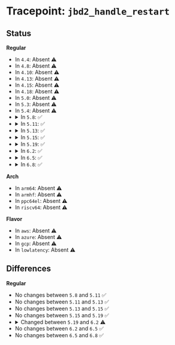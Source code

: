 # Tracepoint: <code>jbd2_handle_restart</code>

## Status
<b>Regular</b>
<ul>
<li>
In <code>4.4</code>: Absent ⚠️
</li>
<li>
In <code>4.8</code>: Absent ⚠️
</li>
<li>
In <code>4.10</code>: Absent ⚠️
</li>
<li>
In <code>4.13</code>: Absent ⚠️
</li>
<li>
In <code>4.15</code>: Absent ⚠️
</li>
<li>
In <code>4.18</code>: Absent ⚠️
</li>
<li>
In <code>5.0</code>: Absent ⚠️
</li>
<li>
In <code>5.3</code>: Absent ⚠️
</li>
<li>
In <code>5.4</code>: Absent ⚠️
</li>
<li>
<details>
<summary>In <code>5.8</code>: ✅</summary>

Event:

```c
struct trace_event_raw_jbd2_handle_start_class {
    struct trace_entry ent;
    dev_t dev;
    long unsigned int tid;
    unsigned int type;
    unsigned int line_no;
    int requested_blocks;
    char __data[0];
};
```
Function:

```c
void trace_event_raw_event_jbd2_handle_start_class(void *__data, dev_t dev, long unsigned int tid, unsigned int type, unsigned int line_no, int requested_blocks);
```
</details>
</li>
<li>
<details>
<summary>In <code>5.11</code>: ✅</summary>

Event:

```c
struct trace_event_raw_jbd2_handle_start_class {
    struct trace_entry ent;
    dev_t dev;
    long unsigned int tid;
    unsigned int type;
    unsigned int line_no;
    int requested_blocks;
    char __data[0];
};
```
Function:

```c
void trace_event_raw_event_jbd2_handle_start_class(void *__data, dev_t dev, long unsigned int tid, unsigned int type, unsigned int line_no, int requested_blocks);
```
</details>
</li>
<li>
<details>
<summary>In <code>5.13</code>: ✅</summary>

Event:

```c
struct trace_event_raw_jbd2_handle_start_class {
    struct trace_entry ent;
    dev_t dev;
    long unsigned int tid;
    unsigned int type;
    unsigned int line_no;
    int requested_blocks;
    char __data[0];
};
```
Function:

```c
void trace_event_raw_event_jbd2_handle_start_class(void *__data, dev_t dev, long unsigned int tid, unsigned int type, unsigned int line_no, int requested_blocks);
```
</details>
</li>
<li>
<details>
<summary>In <code>5.15</code>: ✅</summary>

Event:

```c
struct trace_event_raw_jbd2_handle_start_class {
    struct trace_entry ent;
    dev_t dev;
    long unsigned int tid;
    unsigned int type;
    unsigned int line_no;
    int requested_blocks;
    char __data[0];
};
```
Function:

```c
void trace_event_raw_event_jbd2_handle_start_class(void *__data, dev_t dev, long unsigned int tid, unsigned int type, unsigned int line_no, int requested_blocks);
```
</details>
</li>
<li>
<details>
<summary>In <code>5.19</code>: ✅</summary>

Event:

```c
struct trace_event_raw_jbd2_handle_start_class {
    struct trace_entry ent;
    dev_t dev;
    long unsigned int tid;
    unsigned int type;
    unsigned int line_no;
    int requested_blocks;
    char __data[0];
};
```
Function:

```c
void trace_event_raw_event_jbd2_handle_start_class(void *__data, dev_t dev, long unsigned int tid, unsigned int type, unsigned int line_no, int requested_blocks);
```
</details>
</li>
<li>
<details>
<summary>In <code>6.2</code>: ✅</summary>

Event:

```c
struct trace_event_raw_jbd2_handle_start_class {
    struct trace_entry ent;
    dev_t dev;
    tid_t tid;
    unsigned int type;
    unsigned int line_no;
    int requested_blocks;
    char __data[0];
};
```
Function:

```c
void trace_event_raw_event_jbd2_handle_start_class(void *__data, dev_t dev, tid_t tid, unsigned int type, unsigned int line_no, int requested_blocks);
```
</details>
</li>
<li>
<details>
<summary>In <code>6.5</code>: ✅</summary>

Event:

```c
struct trace_event_raw_jbd2_handle_start_class {
    struct trace_entry ent;
    dev_t dev;
    tid_t tid;
    unsigned int type;
    unsigned int line_no;
    int requested_blocks;
    char __data[0];
};
```
Function:

```c
void trace_event_raw_event_jbd2_handle_start_class(void *__data, dev_t dev, tid_t tid, unsigned int type, unsigned int line_no, int requested_blocks);
```
</details>
</li>
<li>
<details>
<summary>In <code>6.8</code>: ✅</summary>

Event:

```c
struct trace_event_raw_jbd2_handle_start_class {
    struct trace_entry ent;
    dev_t dev;
    tid_t tid;
    unsigned int type;
    unsigned int line_no;
    int requested_blocks;
    char __data[0];
};
```
Function:

```c
void trace_event_raw_event_jbd2_handle_start_class(void *__data, dev_t dev, tid_t tid, unsigned int type, unsigned int line_no, int requested_blocks);
```
</details>
</li>
</ul>
<b>Arch</b>
<ul>
<li>
In <code>arm64</code>: Absent ⚠️
</li>
<li>
In <code>armhf</code>: Absent ⚠️
</li>
<li>
In <code>ppc64el</code>: Absent ⚠️
</li>
<li>
In <code>riscv64</code>: Absent ⚠️
</li>
</ul>
<b>Flavor</b>
<ul>
<li>
In <code>aws</code>: Absent ⚠️
</li>
<li>
In <code>azure</code>: Absent ⚠️
</li>
<li>
In <code>gcp</code>: Absent ⚠️
</li>
<li>
In <code>lowlatency</code>: Absent ⚠️
</li>
</ul>

## Differences
<b>Regular</b>
<ul>
<li>
No changes between <code>5.8</code> and <code>5.11</code> ✅
</li>
<li>
No changes between <code>5.11</code> and <code>5.13</code> ✅
</li>
<li>
No changes between <code>5.13</code> and <code>5.15</code> ✅
</li>
<li>
No changes between <code>5.15</code> and <code>5.19</code> ✅
</li>
<li>
<details>
<summary>Changed between <code>5.19</code> and <code>6.2</code> ⚠️</summary>
<ul>
<li>
<b>Event changed. </b>
</li>
<li>
<b>Field type changed. </b>
<code>long unsigned int tid</code> ➡️ <code>tid_t tid</code>
</li>
<li>
<b>Func changed. </b>
</li>
<li>
<b>Param type changed. </b>
<code>long unsigned int tid</code> ➡️ <code>tid_t tid</code>
</li>
</ul>
</details>
</li>
<li>
No changes between <code>6.2</code> and <code>6.5</code> ✅
</li>
<li>
No changes between <code>6.5</code> and <code>6.8</code> ✅
</li>
</ul>
